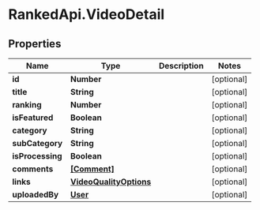 # RankedApi.VideoDetail

## Properties
Name | Type | Description | Notes
------------ | ------------- | ------------- | -------------
**id** | **Number** |  | [optional] 
**title** | **String** |  | [optional] 
**ranking** | **Number** |  | [optional] 
**isFeatured** | **Boolean** |  | [optional] 
**category** | **String** |  | [optional] 
**subCategory** | **String** |  | [optional] 
**isProcessing** | **Boolean** |  | [optional] 
**comments** | [**[Comment]**](Comment.md) |  | [optional] 
**links** | [**VideoQualityOptions**](VideoQualityOptions.md) |  | [optional] 
**uploadedBy** | [**User**](User.md) |  | [optional] 



